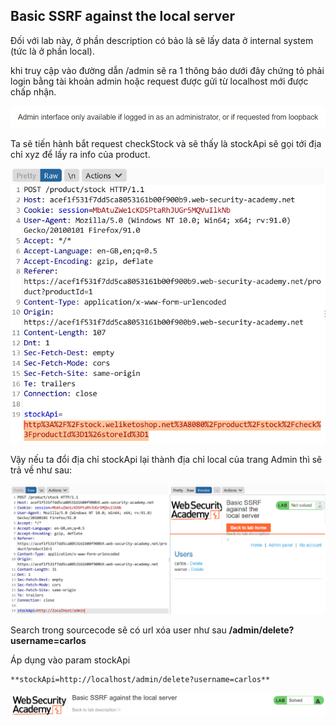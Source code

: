 ## Basic SSRF against the local server

Đối với lab này, ở phần description có bảo là sẽ lấy data ở internal system (tức là ở phần local).

khi truy cập vào đường dẫn /admin sẽ ra 1 thông báo dưới đây chứng tỏ phải login bằng tài khoản admin hoặc request được gửi từ localhost mới được chấp nhận.

![](/imgs/SSRF/1.png?raw=true)

Ta sẽ tiến hành bắt request checkStock và sẽ thấy là stockApi sẽ gọi tới địa chỉ xyz để lấy ra info của product.

![](/imgs/SSRF/2.png?raw=true)

Vậy nếu ta đổi địa chỉ stockApi lại thành địa chỉ local của trang Admin thì sẽ trả về như sau:

![](/imgs/SSRF/3.png?raw=true)

Search trong sourcecode sẽ có url xóa user như sau
**/admin/delete?username=carlos**

Áp dụng vào param stockApi

```markdown
**stockApi=http://localhost/admin/delete?username=carlos**
```

![](/imgs/SSRF/4.png?raw=true)
